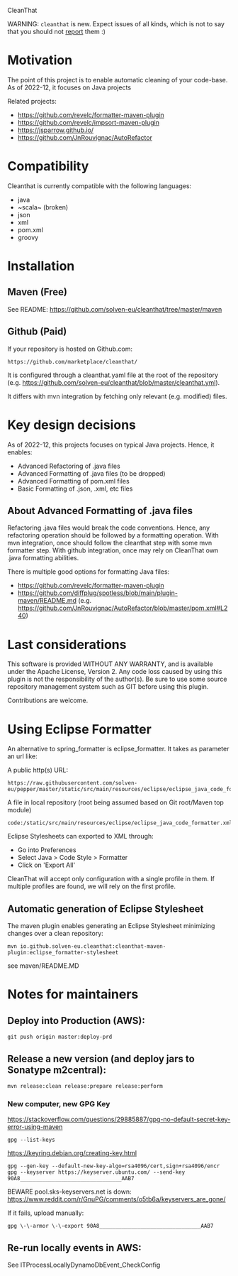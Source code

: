 CleanThat

WARNING: `cleanthat` is new. Expect issues of all kinds, which is not to say that you should not 
[report](https://github.com/solven-eu/cleanthat/issues) them :)

# Motivation

The point of this project is to enable automatic cleaning of your code-base. As of 2022-12, it focuses on Java projects

Related projects:

 - https://github.com/revelc/formatter-maven-plugin
 - https://github.com/revelc/impsort-maven-plugin
 - https://jsparrow.github.io/
 - https://github.com/JnRouvignac/AutoRefactor

# Compatibility

Cleanthat is currently compatible with the following languages:

 - java
 - ~scala~ (broken) 
 - json
 - xml
 - pom.xml
 - groovy

# Installation

## Maven (Free)

See README: https://github.com/solven-eu/cleanthat/tree/master/maven


## Github (Paid)

If your repository is hosted on Github.com:

    https://github.com/marketplace/cleanthat/

It is configured through a cleanthat.yaml file at the root of the repository (e.g. https://github.com/solven-eu/cleanthat/blob/master/cleanthat.yml).

It differs with mvn integration by fetching only relevant (e.g. modified) files.

# Key design decisions

As of 2022-12, this projects focuses on typical Java projects. Hence, it enables:

- Advanced Refactoring of .java files
- Advanced Formatting of .java files (to be dropped)
- Advanced Formatting of pom.xml files
- Basic Formatting of .json, .xml, etc files

## About Advanced Formatting of .java files

Refactoring .java files would break the code conventions. Hence, any refactoring operation should be followed by a formatting operation.
With mvn integration, once should follow the cleanthat step with some mvn formatter step.
With github integration, once may rely on CleanThat own .java formatting abilities.

There is multiple good options for formatting Java files:

- https://github.com/revelc/formatter-maven-plugin
- https://github.com/diffplug/spotless/blob/main/plugin-maven/README.md (e.g. https://github.com/JnRouvignac/AutoRefactor/blob/master/pom.xml#L240)

# Last considerations

This software is provided WITHOUT ANY WARRANTY, and is available under the Apache License, Version 2. Any code loss caused by using this plugin is not the responsibility of the author(s). Be sure to use some source repository management system such as GIT before using this plugin.

Contributions are welcome.

# Using Eclipse Formatter

An alternative to spring_formatter is eclipse_formatter. It takes as parameter an url like:

A public http(s) URL:

    https://raw.githubusercontent.com/solven-eu/pepper/master/static/src/main/resources/eclipse/eclipse_java_code_formatter.xml
    
A file in local repository (root being assumed based on Git root/Maven top module)
    
    code:/static/src/main/resources/eclipse/eclipse_java_code_formatter.xml

Eclipse Stylesheets can exported to XML through:

- Go into Preferences
- Select Java > Code Style > Formatter
- Click on 'Export All'

CleanThat will accept only configuration with a single profile in them. If multiple profiles are found, we will rely on the first profile.

## Automatic generation of Eclipse Stylesheet

The maven plugin enables generating an Eclipse Stylesheet minimizing changes over a clean repository:

    mvn io.github.solven-eu.cleanthat:cleanthat-maven-plugin:eclipse_formatter-stylesheet

see maven/README.MD

# Notes for maintainers

## Deploy into Production (AWS):

    git push origin master:deploy-prd

## Release a new version (and deploy jars to Sonatype m2central):

    mvn release:clean release:prepare release:perform

### New computer, new GPG Key

https://stackoverflow.com/questions/29885887/gpg-no-default-secret-key-error-using-maven

    gpg --list-keys

https://keyring.debian.org/creating-key.html

    gpg --gen-key --default-new-key-algo=rsa4096/cert,sign+rsa4096/encr
    gpg --keyserver https://keyserver.ubuntu.com/ --send-key 90A8________________________________AAB7

BEWARE pool.sks-keyservers.net is down: https://www.reddit.com/r/GnuPG/comments/o5tb6a/keyservers_are_gone/

If it fails, upload manually:

    gpg \-\-armor \-\-export 90A8________________________________AAB7

## Re-run locally events in AWS:

See ITProcessLocallyDynamoDbEvent_CheckConfig
